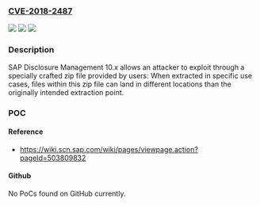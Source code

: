 ### [CVE-2018-2487](https://cve.mitre.org/cgi-bin/cvename.cgi?name=CVE-2018-2487)
![](https://img.shields.io/static/v1?label=Product&message=SAP%20Disclosure%20Management&color=blue)
![](https://img.shields.io/static/v1?label=Version&message=%3D%2010.X%20&color=brightgreen)
![](https://img.shields.io/static/v1?label=Vulnerability&message=Directory%2FPath%20Traversal&color=brightgreen)

### Description

SAP Disclosure Management 10.x allows an attacker to exploit through a specially crafted zip file provided by users: When extracted in specific use cases, files within this zip file can land in different locations than the originally intended extraction point.

### POC

#### Reference
- https://wiki.scn.sap.com/wiki/pages/viewpage.action?pageId=503809832

#### Github
No PoCs found on GitHub currently.

